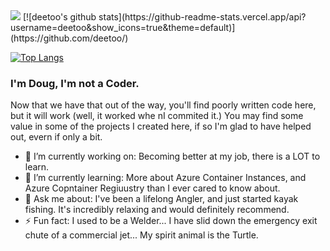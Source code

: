 <img src="https://images.unsplash.com/photo-1525721653822-f9975a57cd4c?ixlib=rb-1.2.1&ixid=eyJhcHBfaWQiOjEyMDd9&auto=format&fit=crop&w=975&h=300&q=80"/>
[![deetoo's github stats](https://github-readme-stats.vercel.app/api?username=deetoo&show_icons=true&theme=default)](https://github.com/deetoo/)

[![Top Langs](https://github-readme-stats.vercel.app/api/top-langs/?username=deetoo&layout=compact)](https://github.com/anuraghazra/github-readme-stats)

### I'm Doug, I'm not a Coder.

Now that we have that out of the way, you'll find poorly written code here, but it will work (well, it worked whe nI commited it.) You may find some value in some of the projects I created here, if so I'm glad to have helped out, evern if only a bit.

<!--
**deetoo/deetoo** is a ✨ _special_ ✨ repository because its `README.md` (this file) appears on your GitHub profile.

Here are some ideas to get you started:
-->

- 🔭 I’m currently working on: Becoming better at my job, there is a LOT to learn.
- 🌱 I’m currently learning: More about Azure Container Instances, and Azure Copntainer Regiuustry than I ever cared to know about.
- 💬 Ask me about: I've been a lifelong Angler, and just started kayak fishing. It's incredibly relaxing and would definitely recommend.
- ⚡ Fun fact: I used to be a Welder... I have slid down the emergency exit chute of a commercial jet... My spirit animal is the Turtle.
